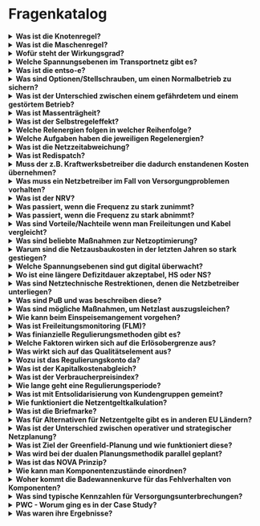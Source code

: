 # Fragenkatalog

<details><summary><b>Was ist die Knotenregel?</b></summary>
Summe aller Ströme in einem Knoten = 0</details>


<details><summary><b>Was ist die Maschenregel?</b></summary>
Summe aller Spannungen in einer Masche = 0</details>


<details><summary><b>Wofür steht der Wirkungsgrad?</b></summary>
Maß für Effizienz der Energieumwandlung</details>


 <details><summary><b>Welche Spannungsebenen im Transportnetz gibt es?</b></summary>
Höchstspannung, Hochspannung, Mittelspannung, Niederspannung</details>


 <details><summary><b>Was ist die entso-e?</b></summary>
Zusammenschluss der EU Länder für Übertragung elektischer Energie</details>


 <details><summary><b>Was sind Optionen/Stellschrauben, um einen Normalbetrieb zu sichern?</b></summary>
(n-1)-Kriterium, Regelleistungen, Speicher vorhalten</details>


 <details><summary><b>Was ist der Unterschied zwischen einem gefährdetem und einem gestörtem Betrieb?</b></summary>
Bei einem gefährdeten Betrieb sind Reserven ausgeschöpft und das (n-1)-Kriterium nicht mehr erfüllt, es sind aber noch alle Kunden versorgt.
Bei einem gestörten Betrieb sind nicht mehr alle Kunden versorgt.</details>


 <details><summary><b>Was ist Massenträgheit?</b></summary>
Z.B. in einem Generator (?), physikalisches Phänomen, dadruch das dieser lief schwingt der Generator noch "nach" und kann Energie abgeben.</details>


 <details><summary><b>Was ist der Selbstregeleffekt?</b></summary>
Tritt auf den der Geräteverbrauch abhängig von der Frequenz ist. (Beispiel Fön)</details>


 <details><summary><b>Welche Relenergien folgen in welcher Reihenfolge?</b></summary>
Primär, Seundär, Minutenreserve</details>


 <details><summary><b>Welche Aufgaben haben die jeweiligen Regelenergien?</b></summary>
Primär: kurzfristig abrufbar, um schnell auf starken Abfall reagieren zu können, muss aber auch wieder schnell für ein neues Problem bereit stehen.
Sekundär: greift nach Primär, darf ein wenig Zeit beanspruchen um hochzufahren
Minutenreserve: zusammen mit Sekundär, falls Sekundär nicht ausgereicht hat, um soll Frequenz wieder zu erreichen</details>


 <details><summary><b>Was ist die Netzzeitabweichung?</b></summary>
Tritt bei bei Frequenzabweichungen auf. Ziel: Summe der Frequenzabweichungen von 50Hz soll 0 sein. Weicht dies ab stimmt
z.B. Zeit von Weckern und UTC nicht überein</details>


 <details><summary><b>Was ist Redispatch?</b></summary>
Netzbetreiber greift in der Betrieb von Erzeugern ein, indem diese z.B. ungeplant abschalten müssen (Abschaltbare Lasten AbLaV)</details>


 <details><summary><b>Muss der z.B. Kraftwerksbetreiber die dadurch enstandenen Kosten übernehmen?</b></summary>
Nein, Kosten oder auch entfallene Gewinne werden vom Netzbetreiber vergütet, aber nicht so, dass dadurch Wettbewerbsvorteile entstehen</details>


 <details><summary><b>Was muss ein Netzbetreiber im Fall von Versorgungproblemen vorhalten?</b></summary>
Netzreserven</details>


 <details><summary><b>Was ist der NRV?</b></summary>
Netzregelverbung -> verschiedene Regelzonen beschaffen z.B. zusammen Regelenergie und sprechen deren Einsatz ab, um Kosteneffizienter zu sein</details>


 <details><summary><b>Was passiert, wenn die Frequenz zu stark zunimmt?</b></summary>
Erzeuger werden abgeschaltet, Einspeisung von EE wird reduziert</details>


 <details><summary><b>Was passiert, wenn die Frequenz zu stark abnimmt?</b></summary>
Verbraucher werden stückweise vom Netz getrennt</details>


 <details><summary><b>Was sind Vorteile/Nachteile wenn man Freileitungen und Kabel vergleicht?</b></summary>
Kabel deutlisch teurer, besonders mit steigender Spannungsebene, dafür nicht anfällig für Umwelteinflüsse</details>


 <details><summary><b>Was sind beliebte Maßnahmen zur Netzoptimierung?</b></summary>
Querschnitt von Kabeln erhöhen
Messtechnik einbauen
Verkabelung von Freileitungen</details>


 <details><summary><b>Warum sind die Netzausbaukosten in der letzten Jahren so stark gestiegen?</b></summary>
Durch den starken Ausbau der EE muss das Netz viel ausgebaut werden. Zuvor hatten die Netzbetreiber den Plan den Status Quo im Netz nur zu erhalten</details>


 <details><summary><b>Welche Spannungsebenen sind gut digital überwacht?</b></summary>
HS/MS, NS quasi nicht</details>


 <details><summary><b>Wo ist eine längere Defizitdauer akzeptabel, HS oder NS?</b></summary>
NS, betrifft dann nur einzelne Kunden. Bei einem HS defizit fallen ggf ganze Kreise aus</details>


 <details><summary><b>Was sind Netztechnische Restrektionen, denen die Netzbetreiber unterliegen?</b></summary>
Spannungsband
PuB</details>


 <details><summary><b>Was sind PuB und was beschreiben diese?</b></summary>
Planungs- und Betriebsgrundsätze, diese beschreiben Zielauslastungswerte (z.B. für Kabel und Transformatoren) und Grezwerte
hierzu gehört auch (n-1)-Kriterium</details>


 <details><summary><b>Was sind mögliche Maßnahmen, um Netzlast auszugsleichen?</b></summary>
regelbare Transformatoren
Einspeisemanagmenet
Einkauf/Verkauf am Felxibilitätsmarkt
netzdientliche Energiespeicher
DAN - Denzentrales Netzaustmatisierungssystem</details>


 <details><summary><b>Wie kann beim Einspeisemangement vorgehen?</b></summary>
Statisch: (SEM) PVA werden immer automatisch beschränkt, auch wenn Einspeisegrenzen nicht erreicht werden
Dynamisch: (DEM) keine statischen Grenzen für PVA un WEA (Windeneergie</details>


 <details><summary><b>Was ist Freileitungsmonitoring (FLM)?</b></summary>
Bei günstigen Wetterbedingungen können Leitungen Freielitungen stärler belastet werden</details>


 <details><summary><b>Was finianzielle Regulierungsmethoden gibt es?</b></summary>
Erlösobergrenze (von BetzA bestimmt)</details>


 <details><summary><b>Welche Faktoren wirken sich auf die Erlösobergrenze aus?</b></summary>
Qualitätselement (Netzqualität gibt Malus oder Bonus)
Regulierungskonto
Kapitalkostenabgleich
Verbraucherpreisindex</details>


 <details><summary><b>Was wirkt sich auf das Qualitätselement aus?</b></summary>
Umwelteinflüsse
Auto fährt gegen Kasten
Reh rennt Leitunsträger um
weniger: geplante Eingriffe wie Zählerwechsel</details>


 <details><summary><b>Wozu ist das Regulierungskonto da?</b></summary>
Realtitskosten weichen oft von geschätzten ab, über des Regulierungskonto werden falsch berechnete Kosten aus Jahr X-1 im Jahr X dann korrigiert</details>


 <details><summary><b>Was ist der Kapitalkostenabgleich?</b></summary>
Hierüber können schon früher (und nicht erst in 7 Jahren) nötige Investitionen angerechnet werden</details>


 <details><summary><b>Was ist der Verbraucherpreisindex?</b></summary>
bildet Inflation ab</details>


 <details><summary><b>Wie lange geht eine Regulierungsperiode?</b></summary>
5 Jahre</details>


 <details><summary><b>Was ist mit Entsolidarisierung von Kundengruppen gemeint?</b></summary>
Immer mehr bauen bei sich am Haus eigene Anlagen (wie PV) und wollen sich nicht an Netzkosten beteiligen</details>


 <details><summary><b>Wie funktioniert die Netzentgeltkalkulation?</b></summary>
Die Kosten der höheren Ebenen werden auf die jeweil nächst niedrigste "abgewälzt" (Kosten - Erlöse = Wälzung)
Die jeweiligen Netznutzer werden nach Jahresnutzunsdauer eingeteilt und daraus wird ein
Gleichzeitigkeitsgrad abgeleitet (Wahrscheinlichkeit Anteil hohe Netzauslastung)
Abhängig vom Gleichzeitigkeitsgrad werden dann die Netzkosten angerechnet</details>


 <details><summary><b>Was ist die Briefmarke?</b></summary>
Jahreskosten einer Netzebene in EUR/kW, berechnen mit Kosten/Jahreshöchstlast</details>


 <details><summary><b>Was für Alternativen für Netzentgelte gibt es in anderen EU Ländern?</b></summary>
Beispiel Frankreich: Das Jahr wird in 3 Stufen eingeteilt und diese jeweils noch einmal in Peak und OffPeak
Welchen Typ der aktuelle Tag hat wurde an Netznutzer weitergegeben, diese passen dann auch das Verbraucherverhalten
Bei Peak bis zu 50% Verbrauchsreduktion</details>


 <details><summary><b>Was ist der Unterschied zwischen operativer und strategischer Netzplanung?</b></summary>
operative: kurfristig, es wird schnell ein neuer Anschluss gebraucht, wirre Netzkonstellationen enstehen
strategisch: langfristig, geordnete Netzkonstellationen entstehen</details>


 <details><summary><b>Was ist Ziel der Greenfield-Planung und wie funktioniert diese?</b></summary>
Das historisch gewachsene Netz soll neu aufgelegt und dadruch optimiert werden.
Nur die Erzeuger und Netzstationen einzeichen und die Verbindungen weglassen
Dann auf dem leeren Plan neue Verbindungen ziehen.</details>


 <details><summary><b>Was wird bei der dualen Planungsmethodik parallel geplant?</b></summary>
REA (regenerative Energieanlagen) und EVU (Energieversorgungsunternehmen)</details>


 <details><summary><b>Was ist das NOVA Prinzip?</b></summary>
Netz Vertärken, Optimieren, Ausbauen</details>


 <details><summary><b>Wie kann man Komponentenzustände einordnen?</b></summary>
Verschiedene Stufen
(nicht) betriebsbereit
(nicht) in betrieb
im Fehlerzustand</details>


 <details><summary><b>Woher kommt die Badewannenkurve für das Fehlverhalten von Komponenten?</b></summary>
Zu Beginn sind gegebenenfalls noch Werte falsch eingstellt oder irgendwas falsch gebaut, daher Fehler
dann eine Weile sehr fehlerfreie Betrieb
Dann durch Verschließ etc. kommen dann wieder immer mehr Fehler + Lebensende der Komponente</details>


 <details><summary><b>Was sind typische Kennzahlen für Versorgungsunterbrechungen?</b></summary>
Unterbrechnungsqualität
Unterbrechungsdauer
Nichtverfügbarkeit</details>


 <details><summary><b>PWC - Worum ging es in der Case Study?</b></summary>
Es sollten 4 Alternativen miteinander verglichen werden. (Kriterienwerte sammeln und mit Noten bewerten)
1. neue Leitung
2. andere neue Leitung
3. neuen Erzeuger bauen
4. Gebiet an Konkurrenz abgeben</details>


 <details><summary><b>Was waren ihre Ergebnisse?</b></summary>
Am schlechtesten das Gebiet an Konkurrenz abgeben, eigentlich will man selber mehr versorgen
Dann Erzeuger, da sehr teuer, das war stark in die Bewertung eingegangen
Knapp zwischen den neuen Leitungen, bei einer Leitung werden beide Gebiete neu versorgt, bessere Absicherung
</details>

